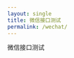 ```yaml
---
layout: single
title: 微信接口测试
permalink: /wechat/
---
```


微信接口测试

<script src="/BGYUI/js/jquery.min.js"></script>
<script>
    
    $.ajax({
    type : "GET",
    dataType : "jsonp",
    url : "https://api.weixin.qq.com/cgi-bin/token?grant_type=client_credential&appid=wxcea822749e1de7bb&secret=865e00ef65bd0de3930016a7cd1def6f",
    success : function(data) {
            console.log(data);
        }//success
    });
</script>